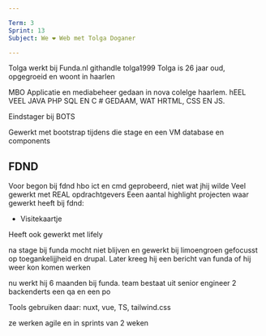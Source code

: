 ```yaml
---

Term: 3
Sprint: 13
Subject: We ❤️ Web met Tolga Doganer

---
```


Tolga werkt bij Funda.nl
githandle tolga1999
Tolga is 26 jaar oud, opgegroeid en woont in haarlen

MBO Applicatie en mediabeheer gedaan in nova colelge haarlem. 
hEEL VEEL JAVA PHP SQL EN C # GEDAAM, WAT HRTML, CSS EN JS.

Eindstager bij BOTS

Gewerkt met bootstrap tijdens die stage en een VM database en components

## FDND

Voor begon bij fdnd hbo ict en cmd geprobeerd, niet wat jhij wilde
Veel gewerkt met REAL opdrachtgevers
Eeen aantal highlight projecten waar gewerkt heeft bij fdnd:

- Visitekaartje


Heeft ook gewerkt met lifely


na stage bij funda mocht niet blijven en gewerkt bij limoengroen gefocusst op toegankelijjheid en drupal. Later kreeg hij een bericht van funda of hij weer kon komen werken

nu werkt hij 6 maanden bij funda. team bestaat uit senior engineer 2 backenderts een qa en een po

Tools gebruiken daar: nuxt, vue, TS, tailwind.css

ze werken agile en in sprints van 2 weken
